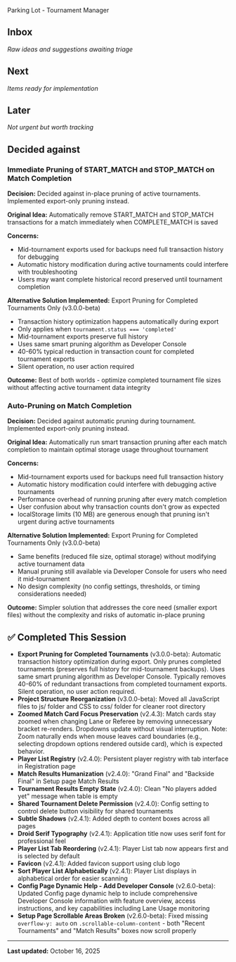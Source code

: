  Parking Lot - Tournament Manager

## Inbox
*Raw ideas and suggestions awaiting triage*

## Next
*Items ready for implementation*

## Later
*Not urgent but worth tracking*

## Decided against

### Immediate Pruning of START_MATCH and STOP_MATCH on Match Completion
**Decision:** Decided against in-place pruning of active tournaments. Implemented export-only pruning instead.

**Original Idea:** Automatically remove START_MATCH and STOP_MATCH transactions for a match immediately when COMPLETE_MATCH is saved

**Concerns:**
- Mid-tournament exports used for backups need full transaction history for debugging
- Automatic history modification during active tournaments could interfere with troubleshooting
- Users may want complete historical record preserved until tournament completion

**Alternative Solution Implemented:** Export Pruning for Completed Tournaments Only (v3.0.0-beta)
- Transaction history optimization happens automatically during export
- Only applies when `tournament.status === 'completed'`
- Mid-tournament exports preserve full history
- Uses same smart pruning algorithm as Developer Console
- 40-60% typical reduction in transaction count for completed tournament exports
- Silent operation, no user action required

**Outcome:** Best of both worlds - optimize completed tournament file sizes without affecting active tournament data integrity

### Auto-Pruning on Match Completion
**Decision:** Decided against automatic pruning during tournament. Implemented export-only pruning instead.

**Original Idea:** Automatically run smart transaction pruning after each match completion to maintain optimal storage usage throughout tournament

**Concerns:**
- Mid-tournament exports used for backups need full transaction history
- Automatic history modification could interfere with debugging active tournaments
- Performance overhead of running pruning after every match completion
- User confusion about why transaction counts don't grow as expected
- localStorage limits (10 MB) are generous enough that pruning isn't urgent during active tournaments

**Alternative Solution Implemented:** Export Pruning for Completed Tournaments Only (v3.0.0-beta)
- Same benefits (reduced file size, optimal storage) without modifying active tournament data
- Manual pruning still available via Developer Console for users who need it mid-tournament
- No design complexity (no config settings, thresholds, or timing considerations needed)

**Outcome:** Simpler solution that addresses the core need (smaller export files) without the complexity and risks of automatic in-place pruning

## ✅ Completed This Session
- **Export Pruning for Completed Tournaments** (v3.0.0-beta): Automatic transaction history optimization during export. Only prunes completed tournaments (preserves full history for mid-tournament backups). Uses same smart pruning algorithm as Developer Console. Typically removes 40-60% of redundant transactions from completed tournament exports. Silent operation, no user action required.
- **Project Structure Reorganization** (v3.0.0-beta): Moved all JavaScript files to js/ folder and CSS to css/ folder for cleaner root directory
- **Zoomed Match Card Focus Preservation** (v2.4.3): Match cards stay zoomed when changing Lane or Referee by removing unnecessary bracket re-renders. Dropdowns update without visual interruption. Note: Zoom naturally ends when mouse leaves card boundaries (e.g., selecting dropdown options rendered outside card), which is expected behavior.
- **Player List Registry** (v2.4.0): Persistent player registry with tab interface in Registration page
- **Match Results Humanization** (v2.4.0): "Grand Final" and "Backside Final" in Setup page Match Results
- **Tournament Results Empty State** (v2.4.0): Clean "No players added yet" message when table is empty
- **Shared Tournament Delete Permission** (v2.4.0): Config setting to control delete button visibility for shared tournaments
- **Subtle Shadows** (v2.4.1): Added depth to content boxes across all pages
- **Droid Serif Typography** (v2.4.1): Application title now uses serif font for professional feel
- **Player List Tab Reordering** (v2.4.1): Player List tab now appears first and is selected by default
- **Favicon** (v2.4.1): Added favicon support using club logo
- **Sort Player List Alphabetically** (v2.4.1): Player List displays in alphabetical order for easier scanning
- **Config Page Dynamic Help - Add Developer Console** (v2.6.0-beta): Updated Config page dynamic help to include comprehensive Developer Console information with feature overview, access instructions, and key capabilities including Lane Usage monitoring
- **Setup Page Scrollable Areas Broken** (v2.6.0-beta): Fixed missing `overflow-y: auto` on `.scrollable-column-content` - both "Recent Tournaments" and "Match Results" boxes now scroll properly
---
**Last updated:** October 16, 2025
